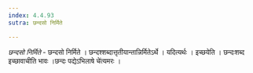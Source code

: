```yaml
---
index: 4.4.93
sutra: छन्दसो निर्मिते

---
```

_छन्दसो निर्मिते_ - छन्दसो निर्मिते । छन्दश्शब्दात्तृतीयान्तान्निर्मितेऽर्थे । यदित्यर्थः । इच्छयेति । छन्दःशब्द इच्छावाचीति भावः ।छन्दः पद्येऽभिलाषे चे॑त्यमरः । 